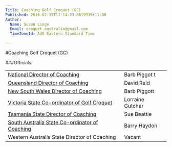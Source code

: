 ```yaml
---
Title: Coaching Golf Croquet (GC)
Published: 2016-02-15T17:14:23.8619935+11:00
Author:
  Name: Susan Linge
  Email: croquet.australia@gmail.com
  TimeZoneId: AUS Eastern Standard Time

---
```

#Coaching Golf Croquet (GC)

###Officials

| | |
|-|-|
|[National Director of Coaching](mailto:ncdgc@croquet-australia.com.au)|Barb Piggot t|0427 629 953|
|[Queensland Director of Coaching](mailto:coaching@croquetqld.org)|David Reid |0416 035 169|
|[New South Wales Director of Coaching](mailto:johnpiggott@bigpond.com)|Barb Piggott |0427 629 953|
|[Victoria State Co-ordinator of Golf Croquet](mailto:golfcroquet@croquetvic.asn.au)|Lorraine Gutcher |03.5134 4990|
|[Tasmania State Director of Coaching](mailto:btbunch@vision.net.au)|Sue Beattie |03.6229 5702|
|[South Australia State Co-ordinator of Coaching](mailto:gccoaching@croquetsa.com.au)|Barry Haydon |0419 424 184|
|Western Australia State Director of Coaching|Vacant |-|